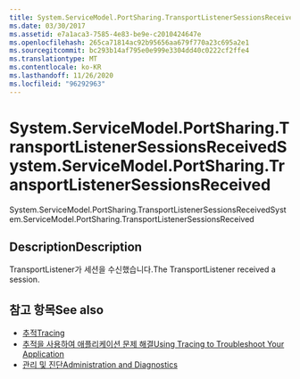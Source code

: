 ```yaml
---
title: System.ServiceModel.PortSharing.TransportListenerSessionsReceived
ms.date: 03/30/2017
ms.assetid: e7a1aca3-7585-4e83-be9e-c2010424647e
ms.openlocfilehash: 265ca71814ac92b95656aa679f770a23c695a2e1
ms.sourcegitcommit: bc293b14af795e0e999e3304dd40c0222cf2ffe4
ms.translationtype: MT
ms.contentlocale: ko-KR
ms.lasthandoff: 11/26/2020
ms.locfileid: "96292963"
---
```

# <a name="systemservicemodelportsharingtransportlistenersessionsreceived"></a><span data-ttu-id="40fe3-102">System.ServiceModel.PortSharing.TransportListenerSessionsReceived</span><span class="sxs-lookup"><span data-stu-id="40fe3-102">System.ServiceModel.PortSharing.TransportListenerSessionsReceived</span></span>

<span data-ttu-id="40fe3-103">System.ServiceModel.PortSharing.TransportListenerSessionsReceived</span><span class="sxs-lookup"><span data-stu-id="40fe3-103">System.ServiceModel.PortSharing.TransportListenerSessionsReceived</span></span>  
  
## <a name="description"></a><span data-ttu-id="40fe3-104">Description</span><span class="sxs-lookup"><span data-stu-id="40fe3-104">Description</span></span>  

 <span data-ttu-id="40fe3-105">TransportListener가 세션을 수신했습니다.</span><span class="sxs-lookup"><span data-stu-id="40fe3-105">The TransportListener received a session.</span></span>  
  
## <a name="see-also"></a><span data-ttu-id="40fe3-106">참고 항목</span><span class="sxs-lookup"><span data-stu-id="40fe3-106">See also</span></span>

- [<span data-ttu-id="40fe3-107">추적</span><span class="sxs-lookup"><span data-stu-id="40fe3-107">Tracing</span></span>](index.md)
- [<span data-ttu-id="40fe3-108">추적을 사용하여 애플리케이션 문제 해결</span><span class="sxs-lookup"><span data-stu-id="40fe3-108">Using Tracing to Troubleshoot Your Application</span></span>](using-tracing-to-troubleshoot-your-application.md)
- [<span data-ttu-id="40fe3-109">관리 및 진단</span><span class="sxs-lookup"><span data-stu-id="40fe3-109">Administration and Diagnostics</span></span>](../index.md)
